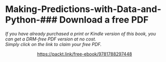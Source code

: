 # Making-Predictions-with-Data-and-Python-### Download a free PDF

 <i>If you have already purchased a print or Kindle version of this book, you can get a DRM-free PDF version at no cost.<br>Simply click on the link to claim your free PDF.</i>
<p align="center"> <a href="https://packt.link/free-ebook/9781788297448">https://packt.link/free-ebook/9781788297448 </a> </p>